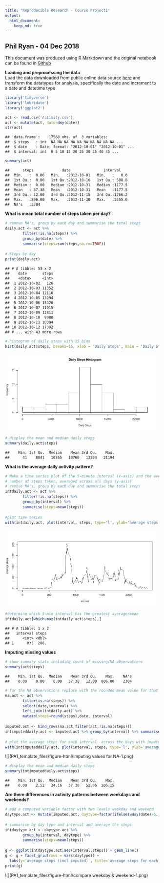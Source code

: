 ```yaml
---
title: "Reproducible Research - Course Project1"
output:
  html_document:
    keep_md: true
---
```

## Phil Ryan - 04 Dec 2018


This document was produced using R Markdown and the original notebook can be found in [Github](https://github.com/interpretstudio-phil/ReproducibleReasearchProject1)   

**Loading and preprocessing the data**  
Load the data downloaded from public online data source [here](https://d396qusza40orc.cloudfront.net/repdata%2Fdata%2Factivity.zip) and
transform the datatypes for analysis, specifically the date and increment to a 
date and datetime type 

```r
library('tidyverse')
library('lubridate')
library('ggplot2')
```


```r
act <- read.csv('Activity.csv')
act <- mutate(act, date=dmy(date))
str(act)
```

```
## 'data.frame':	17568 obs. of  3 variables:
##  $ steps   : int  NA NA NA NA NA NA NA NA NA NA ...
##  $ date    : Date, format: "2012-10-01" "2012-10-01" ...
##  $ interval: int  0 5 10 15 20 25 30 35 40 45 ...
```

```r
summary(act)
```

```
##      steps             date               interval     
##  Min.   :  0.00   Min.   :2012-10-01   Min.   :   0.0  
##  1st Qu.:  0.00   1st Qu.:2012-10-16   1st Qu.: 588.8  
##  Median :  0.00   Median :2012-10-31   Median :1177.5  
##  Mean   : 37.38   Mean   :2012-10-31   Mean   :1177.5  
##  3rd Qu.: 12.00   3rd Qu.:2012-11-15   3rd Qu.:1766.2  
##  Max.   :806.00   Max.   :2012-11-30   Max.   :2355.0  
##  NA's   :2304
```

**What is mean total number of steps taken per day?**  

```r
# remove NA's, group by each day and summarise the total steps
daily.act <- act %>% 
        filter(!is.na(steps)) %>% 
        group_by(date) %>% 
        summarise(steps=sum(steps,na.rm=TRUE))

# Steps by day
print(daily.act)
```

```
## # A tibble: 53 x 2
##    date       steps
##    <date>     <int>
##  1 2012-10-02   126
##  2 2012-10-03 11352
##  3 2012-10-04 12116
##  4 2012-10-05 13294
##  5 2012-10-06 15420
##  6 2012-10-07 11015
##  7 2012-10-09 12811
##  8 2012-10-10  9900
##  9 2012-10-11 10304
## 10 2012-10-12 17382
## # ... with 43 more rows
```

```r
# histogram of daily steps with 15 bins 
hist(daily.act$steps, breaks=15, xlab = 'Daily Steps', main = 'Daily Steps Histogram')
```

![](PA1_template_files/figure-html/mean-1.png)<!-- -->

```r
# display the mean and median daily steps
summary(daily.act$steps)
```

```
##    Min. 1st Qu.  Median    Mean 3rd Qu.    Max. 
##      41    8841   10765   10766   13294   21194
```
**What is the average daily activity pattern?**

```r
# Make a time series plot of the 5-minute interval (x-axis) and the average 
# number of steps taken, averaged across all days (y-axis)
# remove NA's, group by each day and summarise the total steps
intdaily.act <- act %>% 
        filter(!is.na(steps)) %>% 
        group_by(interval) %>% 
        summarise(steps=mean(steps))

#plot time series 
with(intdaily.act, plot(interval, steps, type='l', ylab='average steps'))
```

![](PA1_template_files/figure-html/pattern-1.png)<!-- -->

```r
#determine which 5-min interval has the greatest average/mean
intdaily.act[which.max(intdaily.act$steps),]
```

```
## # A tibble: 1 x 2
##   interval steps
##      <int> <dbl>
## 1      835  206.
```
**Imputing missing values**

```r
# show summary stats including count of missing/NA observations
summary(act$steps)
```

```
##    Min. 1st Qu.  Median    Mean 3rd Qu.    Max.    NA's 
##    0.00    0.00    0.00   37.38   12.00  806.00    2304
```

```r
# for the NA observations replace with the rounded mean value for that interval
na.act <- act %>% 
        filter(is.na(steps)) %>% 
        select(date,interval) %>%
        left_join(intdaily.act) %>%
        mutate(steps=round(steps),date, interval)

imputed.act <- bind_rows(na.act,filter(act,!is.na(steps)))
intimputeddaily.act <- imputed.act %>% group_by(interval) %>% summarise(steps=mean(steps))

# plot the average steps for each interval  across the days with imputed values 
with(intimputeddaily.act, plot(interval, steps, type='l', ylab='average steps (incl imputed)'))
```

![](PA1_template_files/figure-html/imputing values for NA-1.png)<!-- -->

```r
# display the mean and median daily steps
summary(intimputeddaily.act$steps)
```

```
##    Min. 1st Qu.  Median    Mean 3rd Qu.    Max. 
##    0.00    2.52   34.16   37.38   52.86  206.15
```
**Are there differences in activity patterns between weekdays and weekends?**

```r
# add a computed variable factor with two levels weekday and weekend
daytype.act <- mutate(imputed.act, daytype=factor(ifelse(wday(date)>5,'weekend','weekday')))

# summarise by day type and interval and average the steps
intdaytype.act <- daytype.act %>% 
        group_by(interval, daytype) %>% 
        summarise(steps=mean(steps))

g <- ggplot(intdaytype.act,aes(interval,steps)) + geom_line() 
g <- g + facet_grid(rows = vars(daytype)) + 
  labs(y='average steps (incl imputed)', title='average steps for each interval')
print(g)
```

![](PA1_template_files/figure-html/compare weekday & weekend-1.png)<!-- -->

